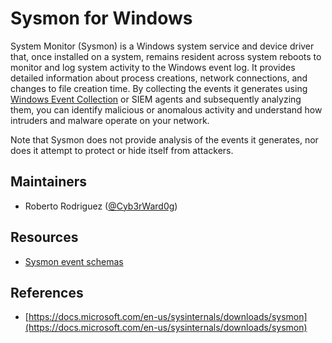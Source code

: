 # Sysmon for Windows

System Monitor (Sysmon) is a Windows system service and device driver that, once installed on a system, remains resident across system reboots to monitor and log system activity to the Windows event log. It provides detailed information about process creations, network connections, and changes to file creation time. By collecting the events it generates using [Windows Event Collection](https://msdn.microsoft.com/library/windows/desktop/bb427443(v=vs.85).aspx) or SIEM agents and subsequently analyzing them, you can identify malicious or anomalous activity and understand how intruders and malware operate on your network.

Note that Sysmon does not provide analysis of the events it generates, nor does it attempt to protect or hide itself from attackers.

## Maintainers

* Roberto Rodriguez ([@Cyb3rWard0g](https://twitter.com/Cyb3rWard0g))

## Resources

* [Sysmon event schemas](schemas)

## References
* [https://docs.microsoft.com/en-us/sysinternals/downloads/sysmon](https://docs.microsoft.com/en-us/sysinternals/downloads/sysmon)